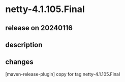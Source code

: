 # netty-4.1.105.Final

## release on 20240116

## description

## changes

[maven-release-plugin] copy for tag netty-4.1.105.Final

